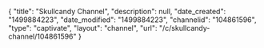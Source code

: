 {
    "title": "Skullcandy Channel",
    "description": null,
    "date_created": "1499884223",
    "date_modified": "1499884223",
    "channelid": "104861596",
    "type": "captivate",
    "layout": "channel",
    "url": "\/c\/skullcandy-channel\/104861596"
}